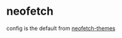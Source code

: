 # neofetch

config is the default from [neofetch-themes](https://github.com/Chick2D/neofetch-themes)